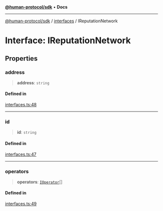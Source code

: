 [**@human-protocol/sdk**](../../README.md) • **Docs**

***

[@human-protocol/sdk](../../modules.md) / [interfaces](../README.md) / IReputationNetwork

# Interface: IReputationNetwork

## Properties

### address

> **address**: `string`

#### Defined in

[interfaces.ts:48](https://github.com/humanprotocol/human-protocol/blob/d7c2163eb6d737644fe4e633ac91e8fdfc2ed876/packages/sdk/typescript/human-protocol-sdk/src/interfaces.ts#L48)

***

### id

> **id**: `string`

#### Defined in

[interfaces.ts:47](https://github.com/humanprotocol/human-protocol/blob/d7c2163eb6d737644fe4e633ac91e8fdfc2ed876/packages/sdk/typescript/human-protocol-sdk/src/interfaces.ts#L47)

***

### operators

> **operators**: [`IOperator`](IOperator.md)[]

#### Defined in

[interfaces.ts:49](https://github.com/humanprotocol/human-protocol/blob/d7c2163eb6d737644fe4e633ac91e8fdfc2ed876/packages/sdk/typescript/human-protocol-sdk/src/interfaces.ts#L49)
